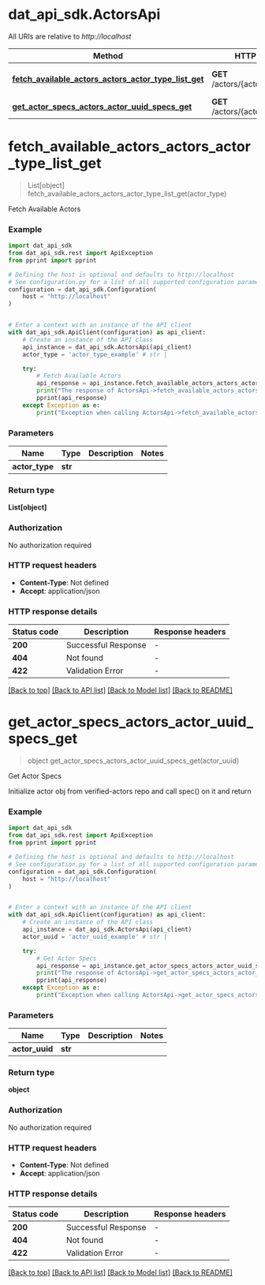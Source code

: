 # dat_api_sdk.ActorsApi

All URIs are relative to *http://localhost*

Method | HTTP request | Description
------------- | ------------- | -------------
[**fetch_available_actors_actors_actor_type_list_get**](ActorsApi.md#fetch_available_actors_actors_actor_type_list_get) | **GET** /actors/{actor_type}/list | Fetch Available Actors
[**get_actor_specs_actors_actor_uuid_specs_get**](ActorsApi.md#get_actor_specs_actors_actor_uuid_specs_get) | **GET** /actors/{actor_uuid}/specs | Get Actor Specs


# **fetch_available_actors_actors_actor_type_list_get**
> List[object] fetch_available_actors_actors_actor_type_list_get(actor_type)

Fetch Available Actors

### Example


```python
import dat_api_sdk
from dat_api_sdk.rest import ApiException
from pprint import pprint

# Defining the host is optional and defaults to http://localhost
# See configuration.py for a list of all supported configuration parameters.
configuration = dat_api_sdk.Configuration(
    host = "http://localhost"
)


# Enter a context with an instance of the API client
with dat_api_sdk.ApiClient(configuration) as api_client:
    # Create an instance of the API class
    api_instance = dat_api_sdk.ActorsApi(api_client)
    actor_type = 'actor_type_example' # str | 

    try:
        # Fetch Available Actors
        api_response = api_instance.fetch_available_actors_actors_actor_type_list_get(actor_type)
        print("The response of ActorsApi->fetch_available_actors_actors_actor_type_list_get:\n")
        pprint(api_response)
    except Exception as e:
        print("Exception when calling ActorsApi->fetch_available_actors_actors_actor_type_list_get: %s\n" % e)
```



### Parameters


Name | Type | Description  | Notes
------------- | ------------- | ------------- | -------------
 **actor_type** | **str**|  | 

### Return type

**List[object]**

### Authorization

No authorization required

### HTTP request headers

 - **Content-Type**: Not defined
 - **Accept**: application/json

### HTTP response details

| Status code | Description | Response headers |
|-------------|-------------|------------------|
**200** | Successful Response |  -  |
**404** | Not found |  -  |
**422** | Validation Error |  -  |

[[Back to top]](#) [[Back to API list]](../README.md#documentation-for-api-endpoints) [[Back to Model list]](../README.md#documentation-for-models) [[Back to README]](../README.md)

# **get_actor_specs_actors_actor_uuid_specs_get**
> object get_actor_specs_actors_actor_uuid_specs_get(actor_uuid)

Get Actor Specs

Initialize actor obj from verified-actors repo and call spec() on it and return

### Example


```python
import dat_api_sdk
from dat_api_sdk.rest import ApiException
from pprint import pprint

# Defining the host is optional and defaults to http://localhost
# See configuration.py for a list of all supported configuration parameters.
configuration = dat_api_sdk.Configuration(
    host = "http://localhost"
)


# Enter a context with an instance of the API client
with dat_api_sdk.ApiClient(configuration) as api_client:
    # Create an instance of the API class
    api_instance = dat_api_sdk.ActorsApi(api_client)
    actor_uuid = 'actor_uuid_example' # str | 

    try:
        # Get Actor Specs
        api_response = api_instance.get_actor_specs_actors_actor_uuid_specs_get(actor_uuid)
        print("The response of ActorsApi->get_actor_specs_actors_actor_uuid_specs_get:\n")
        pprint(api_response)
    except Exception as e:
        print("Exception when calling ActorsApi->get_actor_specs_actors_actor_uuid_specs_get: %s\n" % e)
```



### Parameters


Name | Type | Description  | Notes
------------- | ------------- | ------------- | -------------
 **actor_uuid** | **str**|  | 

### Return type

**object**

### Authorization

No authorization required

### HTTP request headers

 - **Content-Type**: Not defined
 - **Accept**: application/json

### HTTP response details

| Status code | Description | Response headers |
|-------------|-------------|------------------|
**200** | Successful Response |  -  |
**404** | Not found |  -  |
**422** | Validation Error |  -  |

[[Back to top]](#) [[Back to API list]](../README.md#documentation-for-api-endpoints) [[Back to Model list]](../README.md#documentation-for-models) [[Back to README]](../README.md)

